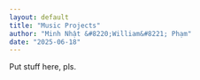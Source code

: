 ```yaml
---
layout: default
title: "Music Projects"
author: "Minh Nhật &#8220;William&#8221; Phạm"
date: "2025-06-18"
---
```


Put stuff here, pls.
